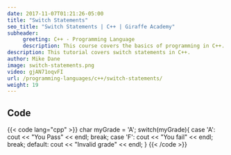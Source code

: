 ```yaml
---
date: 2017-11-07T01:21:26-05:00
title: "Switch Statements"
seo_title: "Switch Statements | C++ | Giraffe Academy"
subheader:
     greeting: C++ - Programming Language
     description: This course covers the basics of programming in C++. Work your way through the videos and we'll teach you everything you need to know to start your programming journey!
description: This tutorial covers switch statements in C++.
author: Mike Dane
image: switch-statements.png
video: gjAN71oqvFI
url: /programming-languages/c++/switch-statements/
weight: 19
---
```


## Code

{{< code lang="cpp" >}}
char myGrade = 'A';
switch(myGrade){
     case 'A':
          cout << "You Pass" << endl;
          break;
     case 'F':
          cout << "You fail" << endl;
          break;
     default:
          cout << "Invalid grade" << endl;
}
{{< /code >}}